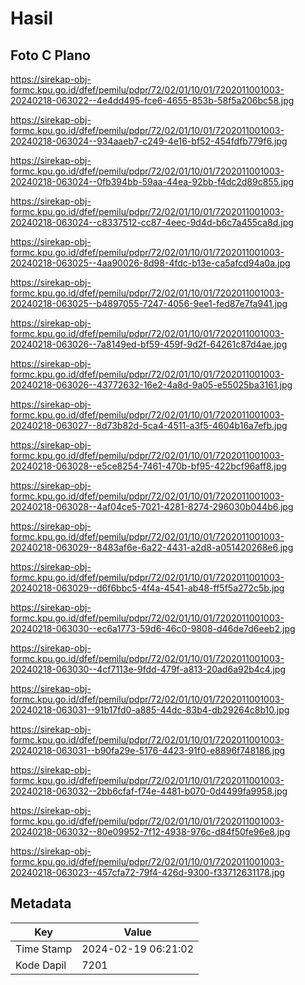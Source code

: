 # Hasil

## Foto C Plano

https://sirekap-obj-formc.kpu.go.id/dfef/pemilu/pdpr/72/02/01/10/01/7202011001003-20240218-063022--4e4dd495-fce6-4655-853b-58f5a206bc58.jpg

https://sirekap-obj-formc.kpu.go.id/dfef/pemilu/pdpr/72/02/01/10/01/7202011001003-20240218-063024--934aaeb7-c249-4e16-bf52-454fdfb779f6.jpg

https://sirekap-obj-formc.kpu.go.id/dfef/pemilu/pdpr/72/02/01/10/01/7202011001003-20240218-063024--0fb394bb-59aa-44ea-92bb-f4dc2d89c855.jpg

https://sirekap-obj-formc.kpu.go.id/dfef/pemilu/pdpr/72/02/01/10/01/7202011001003-20240218-063024--c8337512-cc87-4eec-9d4d-b6c7a455ca8d.jpg

https://sirekap-obj-formc.kpu.go.id/dfef/pemilu/pdpr/72/02/01/10/01/7202011001003-20240218-063025--4aa90026-8d98-4fdc-b13e-ca5afcd94a0a.jpg

https://sirekap-obj-formc.kpu.go.id/dfef/pemilu/pdpr/72/02/01/10/01/7202011001003-20240218-063025--b4897055-7247-4056-9ee1-fed87e7fa941.jpg

https://sirekap-obj-formc.kpu.go.id/dfef/pemilu/pdpr/72/02/01/10/01/7202011001003-20240218-063026--7a8149ed-bf59-459f-9d2f-64261c87d4ae.jpg

https://sirekap-obj-formc.kpu.go.id/dfef/pemilu/pdpr/72/02/01/10/01/7202011001003-20240218-063026--43772632-16e2-4a8d-9a05-e55025ba3161.jpg

https://sirekap-obj-formc.kpu.go.id/dfef/pemilu/pdpr/72/02/01/10/01/7202011001003-20240218-063027--8d73b82d-5ca4-4511-a3f5-4604b16a7efb.jpg

https://sirekap-obj-formc.kpu.go.id/dfef/pemilu/pdpr/72/02/01/10/01/7202011001003-20240218-063028--e5ce8254-7461-470b-bf95-422bcf96aff8.jpg

https://sirekap-obj-formc.kpu.go.id/dfef/pemilu/pdpr/72/02/01/10/01/7202011001003-20240218-063028--4af04ce5-7021-4281-8274-296030b044b6.jpg

https://sirekap-obj-formc.kpu.go.id/dfef/pemilu/pdpr/72/02/01/10/01/7202011001003-20240218-063029--8483af6e-6a22-4431-a2d8-a051420268e6.jpg

https://sirekap-obj-formc.kpu.go.id/dfef/pemilu/pdpr/72/02/01/10/01/7202011001003-20240218-063029--d6f6bbc5-4f4a-4541-ab48-ff5f5a272c5b.jpg

https://sirekap-obj-formc.kpu.go.id/dfef/pemilu/pdpr/72/02/01/10/01/7202011001003-20240218-063030--ec6a1773-59d6-46c0-9808-d46de7d6eeb2.jpg

https://sirekap-obj-formc.kpu.go.id/dfef/pemilu/pdpr/72/02/01/10/01/7202011001003-20240218-063030--4cf7113e-9fdd-479f-a813-20ad6a92b4c4.jpg

https://sirekap-obj-formc.kpu.go.id/dfef/pemilu/pdpr/72/02/01/10/01/7202011001003-20240218-063031--91b17fd0-a885-44dc-83b4-db29264c8b10.jpg

https://sirekap-obj-formc.kpu.go.id/dfef/pemilu/pdpr/72/02/01/10/01/7202011001003-20240218-063031--b90fa29e-5176-4423-91f0-e8896f748186.jpg

https://sirekap-obj-formc.kpu.go.id/dfef/pemilu/pdpr/72/02/01/10/01/7202011001003-20240218-063032--2bb6cfaf-f74e-4481-b070-0d4499fa9958.jpg

https://sirekap-obj-formc.kpu.go.id/dfef/pemilu/pdpr/72/02/01/10/01/7202011001003-20240218-063032--80e09952-7f12-4938-976c-d84f50fe96e8.jpg

https://sirekap-obj-formc.kpu.go.id/dfef/pemilu/pdpr/72/02/01/10/01/7202011001003-20240218-063023--457cfa72-79f4-426d-9300-f33712631178.jpg


## Metadata

| Key        | Value               |
| ---------- | ------------------- |
| Time Stamp | 2024-02-19 06:21:02 |
| Kode Dapil | 7201                |



